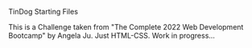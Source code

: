 TinDog Starting Files

This is a Challenge taken from "The Complete 2022 Web Development Bootcamp" by Angela Ju.
Just HTML-CSS.
Work in progress...


